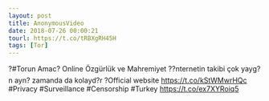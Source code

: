 ```yaml
---
layout: post
title: AnonymousVideo
date: 2018-07-26 00:00:21
tourl: https://t.co/tRBXgRH45H
tags: [Tor]
---
```

?#Torun Amac? Online Özgürlük ve Mahremiyet ??nternetin takibi çok yayg?n ayn? zamanda da kolayd?r ?Official website https://t.co/kStWMwrHQc #Privacy #Surveillance #Censorship #Turkey https://t.co/ex7XYRoiq5